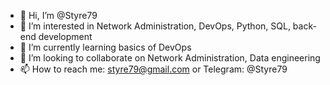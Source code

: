 - 👋 Hi, I’m @Styre79
- 👀 I’m interested in Network Administration, DevOps, Python, SQL, back-end development
- 🌱 I’m currently learning basics of DevOps
- 💞️ I’m looking to collaborate on Network Administration, Data engineering
- 📫 How to reach me: styre79@gmail.com or Telegram: @Styre79

<!---
Styre79/Styre79 is a ✨ special ✨ repository because its `README.md` (this file) appears on your GitHub profile.
You can click the Preview link to take a look at your changes.
--->
